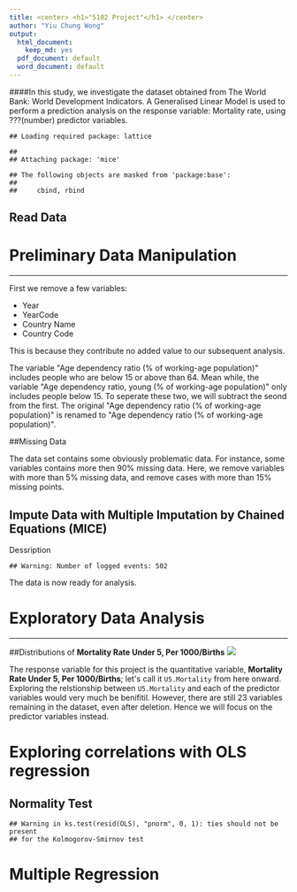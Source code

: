 ```yaml
---
title: <center> <h1>"5102 Project"</h1> </center>
author: "Yiu Chung Wong"
output:
  html_document:
    keep_md: yes
  pdf_document: default
  word_document: default
---
```


####In this study, we investigate the dataset obtained from The World Bank: World Development Indicators. A Generalised Linear Model is used to perform a prediction analysis on the response variable: Mortality rate, using ???(number) predictor variables.


```
## Loading required package: lattice
```

```
## 
## Attaching package: 'mice'
```

```
## The following objects are masked from 'package:base':
## 
##     cbind, rbind
```

## Read Data


# Preliminary Data Manipulation
---

First we remove a few variables:

*  Year
*  YearCode
*  Country Name
*  Country Code

This is because they contribute no added value to our subsequent analysis.

The variable "Age dependency ratio (% of working-age population)" includes people who are below 15 or above than 64. Mean while, the variable "Age dependency ratio, young (% of working-age population)" only includes people below 15. To seperate these two, we will subtract the seond from the first.
The original "Age dependency ratio (% of working-age population)" is renamed to "Age dependency ratio (% of working-age population)".




##Missing Data

The data set contains some obviously problematic data. For instance, some variables contains more then 90% missing data. Here, we remove variables with more than 5% missing data, and remove cases with more than 15% missing points.



## Impute Data with Multiple Imputation by Chained Equations (MICE)

Dessription

```
## Warning: Number of logged events: 502
```

The data is now ready for analysis.

# Exploratory Data Analysis
---

##Distributions of **Mortality Rate Under 5, Per 1000/Births**
![](5102_Project_files/figure-html/unnamed-chunk-7-1.png)<!-- -->

The response variable for this project is the quantitative variable, **Mortality Rate Under 5, Per 1000/Births**; let's call it `U5.Mortality` from here onward. 
Exploring the relstionship between `U5.Mortality` and each of the predictor variables would very much be benifitil. However, there are still 23 variables remaining in the dataset, even after deletion. Hence we will focus on the predictor variables instead.







# Exploring correlations with OLS regression



## Normality Test


```
## Warning in ks.test(resid(OLS), "pnorm", 0, 1): ties should not be present
## for the Kolmogorov-Smirnov test
```



# Multiple Regression




